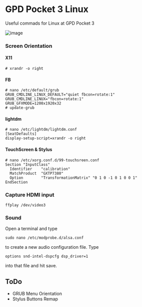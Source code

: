 # GPD Pocket 3 Linux
Useful commads for Linux at GPD Pocket 3

![image](https://nwzimg.wezhan.net/contents/sitefiles3601/18006016/images/5214381.png)

### Screen Orientation
#### X11
```
# xrandr -o right
```
#### FB
```
# nano /etc/default/grub
GRUB_CMDLINE_LINUX_DEFAULT="quiet fbcon=rotate:1"
GRUB_CMDLINE_LINUX="fbcon=rotate:1"
GRUB_GFXMODE=1200x1920x32
# update-grub
```
#### lightdm
```
# nano /etc/lightdm/lightdm.conf
[SeatDefaults]
display-setup-script=xrandr -o right
```
#### TouchScreen & Stylus
```
# nano /etc/xorg.conf.d/99-touchsreen.conf
Section "InputClass"
  Identifier    "calibration"
  MatchProduct  "GXTP7380"
  Option        "TransformationMatrix" "0 1 0 -1 0 1 0 0 1"
EndSection
```

### Capture HDMI input
```
ffplay /dev/video3
```

### Sound 

Open a terminal and type 
```
sudo nano /etc/modprobe.d/alsa.conf
```
to create a new audio configuration file.
Type 
```
options snd-intel-dspcfg dsp_driver=1
```
into that file and hit save.

## ToDo
* GRUB Menu Orientation
* Stylus Buttons Remap
